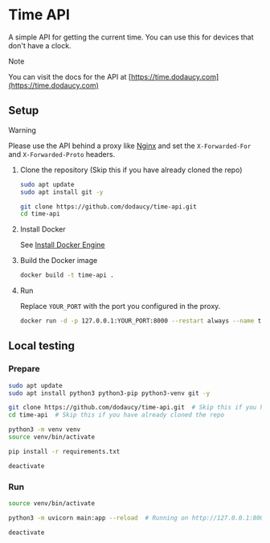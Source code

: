 # Time API

A simple API for getting the current time. You can use this for devices that don't have a clock.

> [!NOTE]
> You can visit the docs for the API at [https://time.dodaucy.com](https://time.dodaucy.com)

## Setup

> [!WARNING]
> Please use the API behind a proxy like [Nginx](https://www.nginx.com/) and set the `X-Forwarded-For` and `X-Forwarded-Proto` headers.

1. Clone the repository (Skip this if you have already cloned the repo)

    ```bash
    sudo apt update
    sudo apt install git -y

    git clone https://github.com/dodaucy/time-api.git
    cd time-api
    ```

2. Install Docker

    See [Install Docker Engine](https://docs.docker.com/engine/install/)

3. Build the Docker image

    ```bash
    docker build -t time-api .
    ```

4. Run

    Replace `YOUR_PORT` with the port you configured in the proxy.

    ```bash
    docker run -d -p 127.0.0.1:YOUR_PORT:8000 --restart always --name time-api time-api
    ```

## Local testing

### Prepare

```bash
sudo apt update
sudo apt install python3 python3-pip python3-venv git -y

git clone https://github.com/dodaucy/time-api.git  # Skip this if you have already cloned the repo
cd time-api  # Skip this if you have already cloned the repo

python3 -m venv venv
source venv/bin/activate

pip install -r requirements.txt

deactivate
```

### Run

```bash
source venv/bin/activate

python3 -m uvicorn main:app --reload  # Running on http://127.0.0.1:8000

deactivate
```
